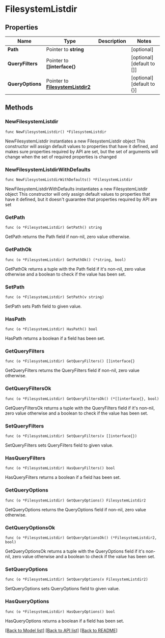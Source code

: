 # FilesystemListdir

## Properties

Name | Type | Description | Notes
------------ | ------------- | ------------- | -------------
**Path** | Pointer to **string** |  | [optional] 
**QueryFilters** | Pointer to **[]interface{}** |  | [optional] [default to []]
**QueryOptions** | Pointer to [**FilesystemListdir2**](FilesystemListdir2.md) |  | [optional] [default to {}]

## Methods

### NewFilesystemListdir

`func NewFilesystemListdir() *FilesystemListdir`

NewFilesystemListdir instantiates a new FilesystemListdir object
This constructor will assign default values to properties that have it defined,
and makes sure properties required by API are set, but the set of arguments
will change when the set of required properties is changed

### NewFilesystemListdirWithDefaults

`func NewFilesystemListdirWithDefaults() *FilesystemListdir`

NewFilesystemListdirWithDefaults instantiates a new FilesystemListdir object
This constructor will only assign default values to properties that have it defined,
but it doesn't guarantee that properties required by API are set

### GetPath

`func (o *FilesystemListdir) GetPath() string`

GetPath returns the Path field if non-nil, zero value otherwise.

### GetPathOk

`func (o *FilesystemListdir) GetPathOk() (*string, bool)`

GetPathOk returns a tuple with the Path field if it's non-nil, zero value otherwise
and a boolean to check if the value has been set.

### SetPath

`func (o *FilesystemListdir) SetPath(v string)`

SetPath sets Path field to given value.

### HasPath

`func (o *FilesystemListdir) HasPath() bool`

HasPath returns a boolean if a field has been set.

### GetQueryFilters

`func (o *FilesystemListdir) GetQueryFilters() []interface{}`

GetQueryFilters returns the QueryFilters field if non-nil, zero value otherwise.

### GetQueryFiltersOk

`func (o *FilesystemListdir) GetQueryFiltersOk() (*[]interface{}, bool)`

GetQueryFiltersOk returns a tuple with the QueryFilters field if it's non-nil, zero value otherwise
and a boolean to check if the value has been set.

### SetQueryFilters

`func (o *FilesystemListdir) SetQueryFilters(v []interface{})`

SetQueryFilters sets QueryFilters field to given value.

### HasQueryFilters

`func (o *FilesystemListdir) HasQueryFilters() bool`

HasQueryFilters returns a boolean if a field has been set.

### GetQueryOptions

`func (o *FilesystemListdir) GetQueryOptions() FilesystemListdir2`

GetQueryOptions returns the QueryOptions field if non-nil, zero value otherwise.

### GetQueryOptionsOk

`func (o *FilesystemListdir) GetQueryOptionsOk() (*FilesystemListdir2, bool)`

GetQueryOptionsOk returns a tuple with the QueryOptions field if it's non-nil, zero value otherwise
and a boolean to check if the value has been set.

### SetQueryOptions

`func (o *FilesystemListdir) SetQueryOptions(v FilesystemListdir2)`

SetQueryOptions sets QueryOptions field to given value.

### HasQueryOptions

`func (o *FilesystemListdir) HasQueryOptions() bool`

HasQueryOptions returns a boolean if a field has been set.


[[Back to Model list]](../README.md#documentation-for-models) [[Back to API list]](../README.md#documentation-for-api-endpoints) [[Back to README]](../README.md)


